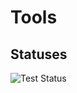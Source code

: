 # Tools


## Statuses



![Test Status](https://github.com/sander-skjulsvik/tools/actions/workflows/test.yml/badge.svg)

